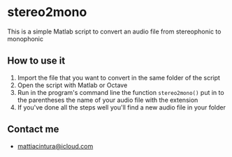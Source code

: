 # stereo2mono
This is a simple Matlab script to convert an audio file from stereophonic to monophonic

## How to use it
1. Import the file that you want to convert in the same folder of the script
2. Open the script with Matlab or Octave 
3. Run in the program's command line the function `stereo2mono()` put in to the parentheses the name of your audio file with the extension
4. If you've done all the steps well you'll find a new audio file in your folder

## Contact me
- mattiacintura@icloud.com
